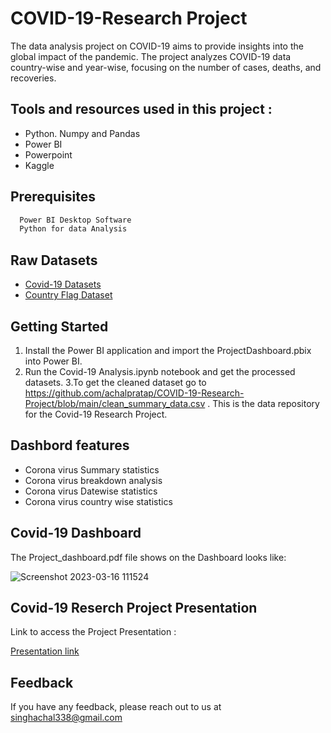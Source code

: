 # COVID-19-Research Project

The data analysis project on COVID-19 aims to provide insights into the global impact of the pandemic. The project analyzes COVID-19 data country-wise and year-wise, focusing on the number of cases, deaths, and recoveries.

## Tools and resources used in this project :

  
- Python. Numpy and Pandas
- Power BI 
- Powerpoint
- Kaggle 

## Prerequisites


```bash
  Power BI Desktop Software
  Python for data Analysis
```

## Raw Datasets

 - [Covid-19 Datasets](https://www.kaggle.com/datasets/josephassaker/covid19-global-dataset)
 - [Country Flag Dataset](https://data.world/pbi/country-flag-database-from-wikipedia)


## Getting Started

1. Install the Power BI application and import the ProjectDashboard.pbix into Power BI.
2. Run the Covid-19 Analysis.ipynb notebook and get the processed datasets. 
3.To get the cleaned dataset go to https://github.com/achalpratap/COVID-19-Research-Project/blob/main/clean_summary_data.csv . This is the data repository for the Covid-19 Research Project.

## Dashbord features

- Corona virus Summary statistics
- Corona virus breakdown analysis
- Corona virus Datewise statistics
- Corona virus country wise statistics


## Covid-19 Dashboard

The Project_dashboard.pdf file shows on the Dashboard looks like:

![Screenshot 2023-03-16 111524](https://user-images.githubusercontent.com/125743309/225526136-aff6cf68-968e-4502-8a2d-5683e725de62.jpg)


## Covid-19 Reserch Project Presentation

Link to access the Project Presentation :

[Presentation link](https://drive.google.com/file/d/1Ht2ojAoBcGXF33rMLNf8bJqrv5mCZ1Kh/view?usp=sharing)


## Feedback

If you have any feedback, please reach out to us at singhachal338@gmail.com
